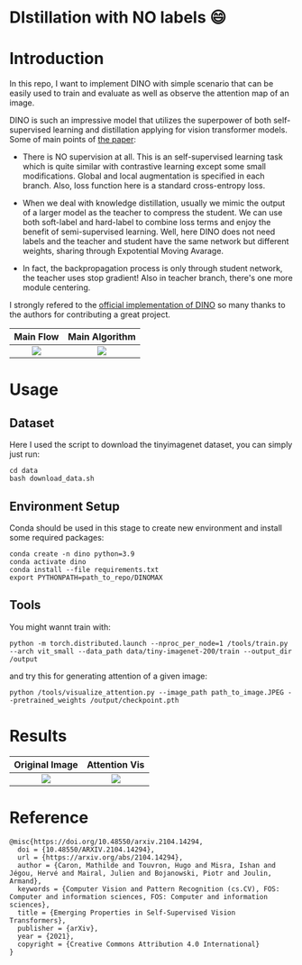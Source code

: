 DIstillation with NO labels :smile:
=====

# Introduction

In this repo, I want to implement DINO with simple scenario that can be easily used to train and evaluate as well as observe the attention map of an image. 

DINO is such an impressive model that utilizes the superpower of both self-supervised learning and distillation applying for vision transformer models. Some of main points of [the paper](https://arxiv.org/abs/2104.14294):

- There is NO supervision at all. This is an self-supervised learning task which is quite similar with contrastive learning except some small modifications. Global and local augmentation is specified in each branch. Also, loss function here is a standard cross-entropy loss.

- When we deal with knowledge distillation, usually we mimic the output of a larger model as the teacher to compress the student. We can use both soft-label and hard-label to combine loss terms and enjoy the benefit of semi-supervised learning. Well, here DINO does not need labels and the teacher and student have the same network but different weights, sharing through Expotential Moving Avarage. 

- In fact, the backpropagation process is only through student network, the teacher uses stop gradient! Also in teacher branch, there's one more module centering. 

I strongly refered to the [official implementation of DINO](https://github.com/facebookresearch/dino) so many thanks to the authors for contributing a great project.

Main Flow             |  Main Algorithm
:-------------------------:|:-------------------------:
![](https://user-images.githubusercontent.com/61444616/180604765-cf707bb4-8171-4bab-9947-c32c7d5eaa4e.png)  |  ![](https://user-images.githubusercontent.com/61444616/180604933-f766e484-b9fd-4a6a-90d0-95ce1280690a.png)
# Usage 

## Dataset

Here I used the script to download the tinyimagenet dataset, you can simply just run:

```
cd data
bash download_data.sh
```

## Environment Setup

Conda should be used in this stage to create new environment and install some required packages:

```
conda create -n dino python=3.9
conda activate dino
conda install --file requirements.txt
export PYTHONPATH=path_to_repo/DINOMAX
```

## Tools

You might wannt train with:

`python -m torch.distributed.launch --nproc_per_node=1 /tools/train.py --arch vit_small --data_path data/tiny-imagenet-200/train --output_dir /output`

and try this for generating attention of a given image:

`python /tools/visualize_attention.py --image_path path_to_image.JPEG --pretrained_weights /output/checkpoint.pth`

# Results

Original Image              |  Attention Vis
:-------------------------:|:-------------------------:
![](https://user-images.githubusercontent.com/61444616/180604021-f0a1b7ef-7f59-4ad0-a9a0-cf4b1eae4123.png)  |  ![](https://user-images.githubusercontent.com/61444616/180604075-c1ae3daa-f915-4769-b993-0e186492b211.png)


# Reference

```
@misc{https://doi.org/10.48550/arxiv.2104.14294,
  doi = {10.48550/ARXIV.2104.14294},
  url = {https://arxiv.org/abs/2104.14294},
  author = {Caron, Mathilde and Touvron, Hugo and Misra, Ishan and Jégou, Hervé and Mairal, Julien and Bojanowski, Piotr and Joulin, Armand},
  keywords = {Computer Vision and Pattern Recognition (cs.CV), FOS: Computer and information sciences, FOS: Computer and information sciences},
  title = {Emerging Properties in Self-Supervised Vision Transformers},
  publisher = {arXiv},
  year = {2021},
  copyright = {Creative Commons Attribution 4.0 International}
}
```
